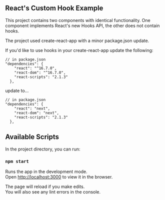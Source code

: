 ## React's Custom Hook Example

This project contains two components with identical functionality. One component implements React's new Hooks API, the other does not contain hooks. 


The project used create-react-app with a minor package.json update.

If you'd like to use hooks in your create-react-app update the following:

```
// in package.json
"dependencies": {
    "react": "^16.7.0",
    "react-dom": "^16.7.0",
    "react-scripts": "2.1.3"
  },
```
update to...

```
// in package.json
"dependencies": {
    "react": "next",
    "react-dom": "next",
    "react-scripts": "2.1.3"
  },
```


## Available Scripts

In the project directory, you can run:

### `npm start`

Runs the app in the development mode.<br>
Open [http://localhost:3000](http://localhost:3000) to view it in the browser.

The page will reload if you make edits.<br>
You will also see any lint errors in the console.

